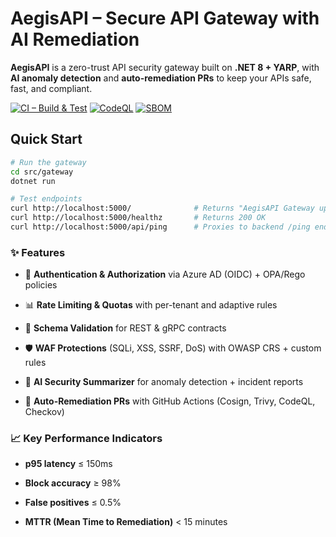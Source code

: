 # AegisAPI – Secure API Gateway with AI Remediation



**AegisAPI** is a zero-trust API security gateway built on **.NET 8 + YARP**, with **AI anomaly detection** and **auto-remediation PRs** to keep your APIs safe, fast, and compliant.

[![CI – Build & Test](https://github.com/MatteoRigoni/aegisapi/actions/workflows/ci.yml/badge.svg?branch=master)](https://github.com/MatteoRigoni/aegisapi/actions/workflows/ci.yml)
[![CodeQL](https://github.com/MatteoRigoni/aegisapi/actions/workflows/codeql.yml/badge.svg?branch=master)](https://github.com/MatteoRigoni/aegisapi/actions/workflows/codeql.yml)
[![SBOM](https://github.com/MatteoRigoni/aegisapi/actions/workflows/sbom.yml/badge.svg?branch=master)](https://github.com/MatteoRigoni/aegisapi/actions/workflows/sbom.yml)

## Quick Start

```bash
# Run the gateway
cd src/gateway
dotnet run

# Test endpoints
curl http://localhost:5000/              # Returns "AegisAPI Gateway up"
curl http://localhost:5000/healthz       # Returns 200 OK
curl http://localhost:5000/api/ping      # Proxies to backend /ping endpoint
```

### ✨ Features

- 🔐 **Authentication & Authorization** via Azure AD (OIDC) + OPA/Rego policies  

- 📊 **Rate Limiting & Quotas** with per-tenant and adaptive rules  

- 📑 **Schema Validation** for REST & gRPC contracts  

- 🛡 **WAF Protections** (SQLi, XSS, SSRF, DoS) with OWASP CRS + custom rules  

- 🤖 **AI Security Summarizer** for anomaly detection + incident reports  

- 🔄 **Auto-Remediation PRs** with GitHub Actions (Cosign, Trivy, CodeQL, Checkov)  



### 📈 Key Performance Indicators

- **p95 latency** ≤ 150ms  

- **Block accuracy** ≥ 98%  

- **False positives** ≤ 0.5%  

- **MTTR (Mean Time to Remediation)** < 15 minutes  



